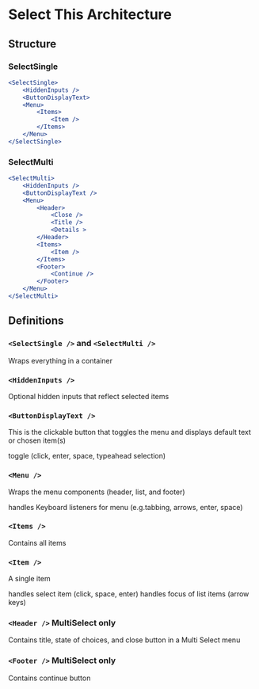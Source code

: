 # Select This Architecture

## Structure

### SelectSingle
```jsx
<SelectSingle>
    <HiddenInputs />
    <ButtonDisplayText>
    <Menu>
        <Items>
            <Item />
        </Items>
    </Menu>
</SelectSingle>
```

### SelectMulti
```jsx
<SelectMulti>
    <HiddenInputs />
    <ButtonDisplayText />
    <Menu>
        <Header>
            <Close />
            <Title />
            <Details >
        </Header>
        <Items>
            <Item />
        </Items>
        <Footer>
            <Continue />
        </Footer>
    </Menu>
</SelectMulti>
```

## Definitions

### `<SelectSingle />` and `<SelectMulti />`
Wraps everything in a container

### `<HiddenInputs />`
Optional hidden inputs that reflect selected items

### `<ButtonDisplayText />`
This is the clickable button that toggles the menu and displays 
default text or chosen item(s)

toggle (click, enter, space, typeahead selection)

### `<Menu />`
Wraps the menu components (header, list, and footer)

handles Keyboard listeners for menu (e.g.tabbing, arrows, enter, 
 space)

### `<Items />`
Contains all items

### `<Item />`
A single item

handles select item (click, space, enter)
handles focus of list items (arrow keys)

### `<Header />` MultiSelect only
Contains title, state of choices, and close button in a Multi Select menu

### `<Footer />` MultiSelect only
Contains continue button






